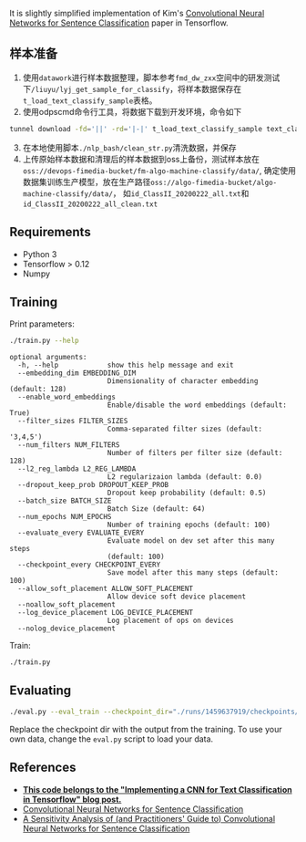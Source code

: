 
It is slightly simplified implementation of Kim's [Convolutional Neural Networks for Sentence Classification](http://arxiv.org/abs/1408.5882) paper in Tensorflow.

## 样本准备
1. 使用`datawork`进行样本数据整理，脚本参考`fmd_dw_zxx`空间中的研发测试下`/liuyu/lyj_get_sample_for_classify`，将样本数据保存在`t_load_text_classify_sample`表格。
2. 使用odpscmd命令行工具，将数据下载到开发环境，命令如下
```bash
tunnel download -fd='||' -rd='|-|' t_load_text_classify_sample text_classify_sample.txt;
```
3. 在本地使用脚本`./nlp_bash/clean_str.py`清洗数据，并保存
4. 上传原始样本数据和清理后的样本数据到oss上备份，测试样本放在`oss://devops-fimedia-bucket/fm-algo-machine-classify/data/`,
确定使用数据集训练生产模型，放在生产路径`oss://algo-fimedia-bucket/algo-machine-classify/data/`，
如`id_ClassII_20200222_all.txt`和`id_ClassII_20200222_all_clean.txt`

## Requirements

- Python 3
- Tensorflow > 0.12
- Numpy

## Training

Print parameters:

```bash
./train.py --help
```

```
optional arguments:
  -h, --help            show this help message and exit
  --embedding_dim EMBEDDING_DIM
                        Dimensionality of character embedding (default: 128)
  --enable_word_embeddings
                        Enable/disable the word embeddings (default: True)
  --filter_sizes FILTER_SIZES
                        Comma-separated filter sizes (default: '3,4,5')
  --num_filters NUM_FILTERS
                        Number of filters per filter size (default: 128)
  --l2_reg_lambda L2_REG_LAMBDA
                        L2 regularizaion lambda (default: 0.0)
  --dropout_keep_prob DROPOUT_KEEP_PROB
                        Dropout keep probability (default: 0.5)
  --batch_size BATCH_SIZE
                        Batch Size (default: 64)
  --num_epochs NUM_EPOCHS
                        Number of training epochs (default: 100)
  --evaluate_every EVALUATE_EVERY
                        Evaluate model on dev set after this many steps
                        (default: 100)
  --checkpoint_every CHECKPOINT_EVERY
                        Save model after this many steps (default: 100)
  --allow_soft_placement ALLOW_SOFT_PLACEMENT
                        Allow device soft device placement
  --noallow_soft_placement
  --log_device_placement LOG_DEVICE_PLACEMENT
                        Log placement of ops on devices
  --nolog_device_placement

```

Train:

```bash
./train.py
```

## Evaluating

```bash
./eval.py --eval_train --checkpoint_dir="./runs/1459637919/checkpoints/"
```

Replace the checkpoint dir with the output from the training. To use your own data, change the `eval.py` script to load your data.


## References

- **[This code belongs to the "Implementing a CNN for Text Classification in Tensorflow" blog post.](http://www.wildml.com/2015/12/implementing-a-cnn-for-text-classification-in-tensorflow/)**
- [Convolutional Neural Networks for Sentence Classification](http://arxiv.org/abs/1408.5882)
- [A Sensitivity Analysis of (and Practitioners' Guide to) Convolutional Neural Networks for Sentence Classification](http://arxiv.org/abs/1510.03820)
